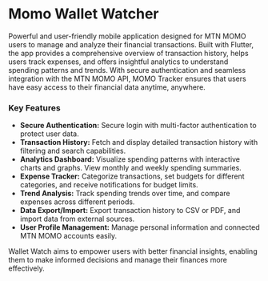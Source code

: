 # Momo Wallet Watcher

Powerful and user-friendly mobile application designed for MTN MOMO users to manage and analyze their financial transactions. Built with Flutter, the app provides a comprehensive overview of transaction history, helps users track expenses, and offers insightful analytics to understand spending patterns and trends. With secure authentication and seamless integration with the MTN MOMO API, MOMO Tracker ensures that users have easy access to their financial data anytime, anywhere.

### Key Features

- **Secure Authentication:** Secure login with multi-factor authentication to protect user data.
- **Transaction History:** Fetch and display detailed transaction history with filtering and search capabilities.
- **Analytics Dashboard:** Visualize spending patterns with interactive charts and graphs. View monthly and weekly spending summaries.
- **Expense Tracker:** Categorize transactions, set budgets for different categories, and receive notifications for budget limits.
- **Trend Analysis:** Track spending trends over time, and compare expenses across different periods.
- **Data Export/Import:** Export transaction history to CSV or PDF, and import data from external sources.
- **User Profile Management:** Manage personal information and connected MTN MOMO accounts easily.

Wallet Watch aims to empower users with better financial insights, enabling them to make informed decisions and manage their finances more effectively.
